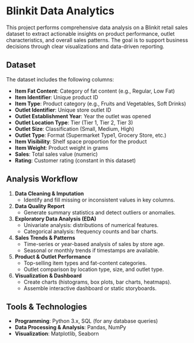 # Blinkit Data Analytics

This project performs comprehensive data analysis on a Blinkit retail sales dataset to extract actionable insights on product performance, outlet characteristics, and overall sales patterns. The goal is to support business decisions through clear visualizations and data-driven reporting.

## Dataset

The dataset includes the following columns:

- **Item Fat Content**: Category of fat content (e.g., Regular, Low Fat)
- **Item Identifier**: Unique product ID
- **Item Type**: Product category (e.g., Fruits and Vegetables, Soft Drinks)
- **Outlet Identifier**: Unique store outlet ID
- **Outlet Establishment Year**: Year the outlet was opened
- **Outlet Location Type**: Tier (Tier 1, Tier 2, Tier 3)
- **Outlet Size**: Classification (Small, Medium, High)
- **Outlet Type**: Format (Supermarket Type1, Grocery Store, etc.)
- **Item Visibility**: Shelf space proportion for the product
- **Item Weight**: Product weight in grams
- **Sales**: Total sales value (numeric)
- **Rating**: Customer rating (constant in this dataset)

## Analysis Workflow

1. **Data Cleaning & Imputation**
   - Identify and fill missing or inconsistent values in key columns.
2. **Data Quality Report**
   - Generate summary statistics and detect outliers or anomalies.
3. **Exploratory Data Analysis (EDA)**
   - Univariate analysis: distributions of numerical features.
   - Categorical analysis: frequency counts and bar charts.
4. **Sales Trends & Patterns**
   - Time-series or year-based analysis of sales by store age.
   - Seasonal or monthly trends if timestamps are available.
5. **Product & Outlet Performance**
   - Top-selling item types and fat-content categories.
   - Outlet comparison by location type, size, and outlet type.
6. **Visualization & Dashboard**
   - Create charts (histograms, box plots, bar charts, heatmaps).
   - Assemble interactive dashboard or static storyboards.

## Tools & Technologies

- **Programming**: Python 3.x, SQL (for any database queries)
- **Data Processing & Analysis**: Pandas, NumPy
- **Visualization**: Matplotlib, Seaborn
